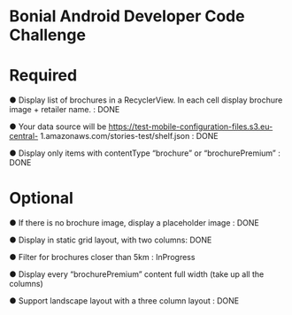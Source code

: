 # Bonial Android Developer Code Challenge

# Required
● Display list of brochures in a RecyclerView. In each cell display brochure image +
retailer name. : DONE

● Your data source will be https://test-mobile-configuration-files.s3.eu-central-
1.amazonaws.com/stories-test/shelf.json : DONE

● Display only items with contentType “brochure” or “brochurePremium” : DONE

# Optional
● If there is no brochure image, display a placeholder image : DONE

● Display in static grid layout, with two columns: DONE

● Filter for brochures closer than 5km : InProgress

● Display every “brochurePremium” content full width (take up all the columns)

● Support landscape layout with a three column layout : DONE